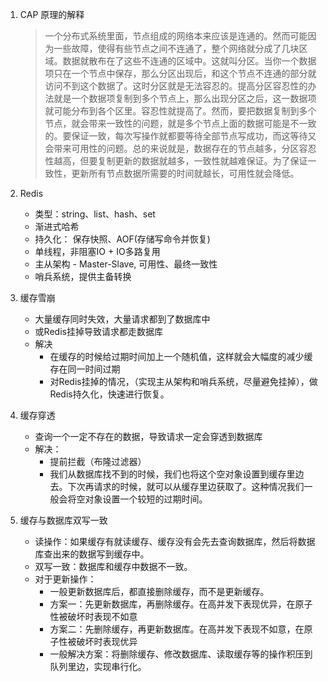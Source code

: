 1. CAP 原理的解释
    > 一个分布式系统里面，节点组成的网络本来应该是连通的。然而可能因为一些故障，使得有些节点之间不连通了，整个网络就分成了几块区域。数据就散布在了这些不连通的区域中。这就叫分区。当你一个数据项只在一个节点中保存，那么分区出现后，和这个节点不连通的部分就访问不到这个数据了。这时分区就是无法容忍的。提高分区容忍性的办法就是一个数据项复制到多个节点上，那么出现分区之后，这一数据项就可能分布到各个区里。容忍性就提高了。然而，要把数据复制到多个节点，就会带来一致性的问题，就是多个节点上面的数据可能是不一致的。要保证一致，每次写操作就都要等待全部节点写成功，而这等待又会带来可用性的问题。总的来说就是，数据存在的节点越多，分区容忍性越高，但要复制更新的数据就越多，一致性就越难保证。为了保证一致性，更新所有节点数据所需要的时间就越长，可用性就会降低。

2. Redis
    - 类型：string、list、hash、set
    - 渐进式哈希
    - 持久化： 保存快照、AOF(存储写命令并恢复)
    - 单线程，非阻塞IO + IO多路复用
    - 主从架构 - Master-Slave, 可用性、最终一致性
    - 哨兵系统，提供主备转换

3. 缓存雪崩
    - 大量缓存同时失效，大量请求都到了数据库中
    - 或Redis挂掉导致请求都走数据库
    - 解决
        - 在缓存的时候给过期时间加上一个随机值，这样就会大幅度的减少缓存在同一时间过期
        - 对Redis挂掉的情况，（实现主从架构和哨兵系统，尽量避免挂掉），做Redis持久化，快速进行恢复。

4. 缓存穿透
    - 查询一个一定不存在的数据，导致请求一定会穿透到数据库
    - 解决： 
        - 提前拦截（布隆过滤器） 
        - 我们从数据库找不到的时候，我们也将这个空对象设置到缓存里边去。下次再请求的时候，就可以从缓存里边获取了。这种情况我们一般会将空对象设置一个较短的过期时间。

5. 缓存与数据库双写一致
    - 读操作：如果缓存有就读缓存、缓存没有会先去查询数据库，然后将数据库查出来的数据写到缓存中。
    - 双写一致：数据库和缓存中数据不一致。
    - 对于更新操作：
        - 一般更新数据库后，都直接删除缓存，而不是更新缓存。
        - 方案一：先更新数据库，再删除缓存。在高并发下表现优异，在原子性被破坏时表现不如意
        - 方案二：先删除缓存，再更新数据库。在高并发下表现不如意，在原子性被破坏时表现优异
        - 一般解决方案：将删除缓存、修改数据库、读取缓存等的操作积压到队列里边，实现串行化。
